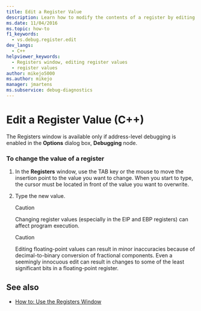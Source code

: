 ```yaml
---
title: Edit a Register Value
description: Learn how to modify the contents of a register by editing its value in the Registers window (available only if address-level debugging is enabled).
ms.date: 11/04/2016
ms.topic: how-to
f1_keywords: 
  - vs.debug.register.edit
dev_langs: 
  - C++
helpviewer_keywords: 
  - Registers window, editing register values
  - register values
author: mikejo5000
ms.author: mikejo
manager: jmartens
ms.subservice: debug-diagnostics
---
```

# Edit a Register Value (C++)


The Registers window is available only if address-level debugging is enabled in the **Options** dialog box, **Debugging** node.

### To change the value of a register

1. In the **Registers** window, use the TAB key or the mouse to move the insertion point to the value you want to change. When you start to type, the cursor must be located in front of the value you want to overwrite.

2. Type the new value.

    > [!CAUTION]
    > Changing register values (especially in the EIP and EBP registers) can affect program execution.

    > [!CAUTION]
    > Editing floating-point values can result in minor inaccuracies because of decimal-to-binary conversion of fractional components. Even a seemingly innocuous edit can result in changes to some of the least significant bits in a floating-point register.

## See also
- [How to: Use the Registers Window](../debugger/how-to-use-the-registers-window.md)
